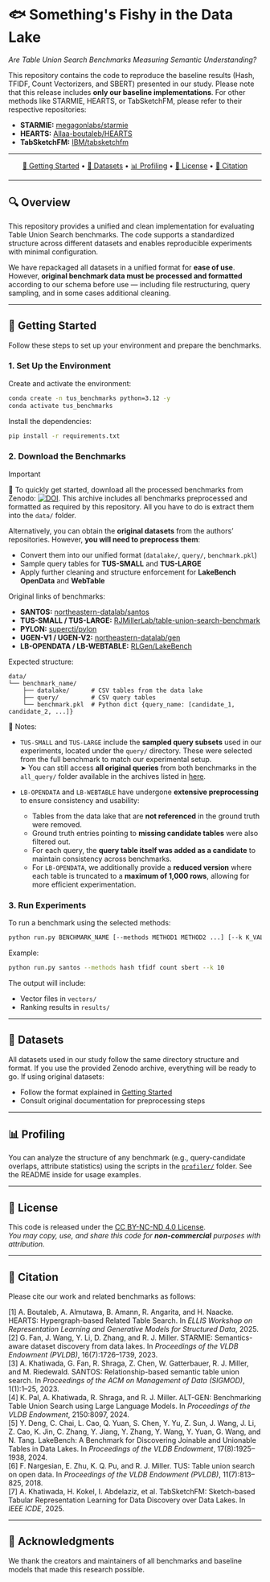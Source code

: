 # 🐟 Something's Fishy in the Data Lake  
_Are Table Union Search Benchmarks Measuring Semantic Understanding?_  

This repository contains the code to reproduce the baseline results (Hash, TFIDF, Count Vectorizers, and SBERT) presented in our study. Please note that this release includes **only our baseline implementations**. For other methods like STARMIE, HEARTS, or TabSketchFM, please refer to their respective repositories:

- **STARMIE:** [megagonlabs/starmie](https://github.com/megagonlabs/starmie)  
- **HEARTS:** [Allaa-boutaleb/HEARTS](https://github.com/Allaa-boutaleb/HEARTS)  
- **TabSketchFM:** [IBM/tabsketchfm](https://github.com/IBM/tabsketchfm)  

---

<p align="center">
    <a href="#rocket-getting-started">🚀 Getting Started</a> • 
    <a href="#open_file_folder-datasets">📂 Datasets</a> • 
    <a href="#bar_chart-profiling">📊 Profiling</a> • 
    <a href="#scroll-license">📜 License</a> • 
    <a href="#bookmark-citation">🔖 Citation</a>
</p>

---

## 🔍 Overview

This repository provides a unified and clean implementation for evaluating Table Union Search benchmarks. The code supports a standardized structure across different datasets and enables reproducible experiments with minimal configuration.  

We have repackaged all datasets in a unified format for **ease of use**. However, **original benchmark data must be processed and formatted** according to our schema before use — including file restructuring, query sampling, and in some cases additional cleaning.

---

## 🚀 Getting Started

Follow these steps to set up your environment and prepare the benchmarks.

### 1. Set Up the Environment

Create and activate the environment:

```bash
conda create -n tus_benchmarks python=3.12 -y
conda activate tus_benchmarks
```

Install the dependencies:

```bash
pip install -r requirements.txt
```

### 2. Download the Benchmarks

> [!IMPORTANT]
> 🧳 To quickly get started, download all the processed benchmarks from Zenodo: [![DOI](https://zenodo.org/badge/DOI/10.5281/zenodo.15224451.svg)](https://doi.org/10.5281/zenodo.15224451). This archive includes all benchmarks preprocessed and formatted as required by this repository. All you have to do is extract them into the `data/` folder.

Alternatively, you can obtain the **original datasets** from the authors’ repositories. However, **you will need to preprocess them**:

- Convert them into our unified format (`datalake/`, `query/`, `benchmark.pkl`)
- Sample query tables for **TUS-SMALL** and **TUS-LARGE**
- Apply further cleaning and structure enforcement for **LakeBench OpenData** and **WebTable**

Original links of benchmarks:

- **SANTOS:** [northeastern-datalab/santos](https://github.com/northeastern-datalab/santos)
- **TUS-SMALL / TUS-LARGE:** [RJMillerLab/table-union-search-benchmark](https://github.com/RJMillerLab/table-union-search-benchmark)
- **PYLON:** [superctj/pylon](https://github.com/superctj/pylon/tree/main)
- **UGEN-V1 / UGEN-V2:** [northeastern-datalab/gen](https://github.com/northeastern-datalab/gen)
- **LB-OPENDATA / LB-WEBTABLE:** [RLGen/LakeBench](https://github.com/RLGen/LakeBench)

Expected structure:

```
data/
└── benchmark_name/
    ├── datalake/      # CSV tables from the data lake
    ├── query/         # CSV query tables
    └── benchmark.pkl  # Python dict {query_name: [candidate_1, candidate_2, ...]}
```

📝 Notes:
- `TUS-SMALL` and `TUS-LARGE` include the **sampled query subsets** used in our experiments, located under the `query/` directory. These were selected from the full benchmark to match our experimental setup.  
  ➤ You can still access **all original queries** from both benchmarks in the `all_query/` folder available in the archives listed in [here](https://doi.org/10.5281/zenodo.15224451).
  
- `LB-OPENDATA` and `LB-WEBTABLE` have undergone **extensive preprocessing** to ensure consistency and usability:
  - Tables from the data lake that are **not referenced** in the ground truth were removed.
  - Ground truth entries pointing to **missing candidate tables** were also filtered out.
  - For each query, the **query table itself was added as a candidate** to maintain consistency across benchmarks.
  - For `LB-OPENDATA`, we additionally provide a **reduced version** where each table is truncated to a **maximum of 1,000 rows**, allowing for more efficient experimentation.
### 3. Run Experiments

To run a benchmark using the selected methods:

```bash
python run.py BENCHMARK_NAME [--methods METHOD1 METHOD2 ...] [--k K_VALUE] [--limit LIMIT] [--exclude-self-matches]
```

Example:

```bash
python run.py santos --methods hash tfidf count sbert --k 10
```

The output will include:
- Vector files in `vectors/`
- Ranking results in `results/`

---

## 📂 Datasets

All datasets used in our study follow the same directory structure and format. If you use the provided Zenodo archive, everything will be ready to go. If using original datasets:

- Follow the format explained in [Getting Started](#getting-started)
- Consult original documentation for preprocessing steps

---

## 📊 Profiling

You can analyze the structure of any benchmark (e.g., query-candidate overlaps, attribute statistics) using the scripts in the [`profiler/`](./profiler/) folder. See the README inside for usage examples.

---

## 📜 License

This code is released under the [CC BY-NC-ND 4.0 License](LICENSE).  
*You may copy, use, and share this code for **non-commercial** purposes with attribution.*

---

## 🔖 Citation

Please cite our work and related benchmarks as follows:

[1] A. Boutaleb, A. Almutawa, B. Amann, R. Angarita, and H. Naacke. HEARTS: Hypergraph-based Related Table Search. In *ELLIS Workshop on Representation Learning and Generative Models for Structured Data*, 2025.  
[2] G. Fan, J. Wang, Y. Li, D. Zhang, and R. J. Miller. STARMIE: Semantics-aware dataset discovery from data lakes. In *Proceedings of the VLDB Endowment (PVLDB)*, 16(7):1726–1739, 2023.  
[3] A. Khatiwada, G. Fan, R. Shraga, Z. Chen, W. Gatterbauer, R. J. Miller, and M. Riedewald. SANTOS: Relationship-based semantic table union search. In *Proceedings of the ACM on Management of Data (SIGMOD)*, 1(1):1–25, 2023.  
[4] K. Pal, A. Khatiwada, R. Shraga, and R. J. Miller. ALT-GEN: Benchmarking Table Union Search using Large Language Models. In *Proceedings of the VLDB Endowment*, 2150:8097, 2024.  
[5] Y. Deng, C. Chai, L. Cao, Q. Yuan, S. Chen, Y. Yu, Z. Sun, J. Wang, J. Li, Z. Cao, K. Jin, C. Zhang, Y. Jiang, Y. Zhang, Y. Wang, Y. Yuan, G. Wang, and N. Tang. LakeBench: A Benchmark for Discovering Joinable and Unionable Tables in Data Lakes. In *Proceedings of the VLDB Endowment*, 17(8):1925–1938, 2024.  
[6] F. Nargesian, E. Zhu, K. Q. Pu, and R. J. Miller. TUS: Table union search on open data. In *Proceedings of the VLDB Endowment (PVLDB)*, 11(7):813–825, 2018.  
[7] A. Khatiwada, H. Kokel, I. Abdelaziz, et al. TabSketchFM: Sketch-based Tabular Representation Learning for Data Discovery over Data Lakes. In *IEEE ICDE*, 2025.

---

## 🙏 Acknowledgments

We thank the creators and maintainers of all benchmarks and baseline models that made this research possible.
